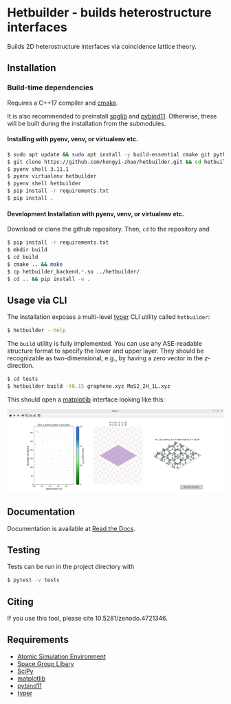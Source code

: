 # Hetbuilder - builds heterostructure interfaces

Builds 2D heterostructure interfaces via coincidence lattice theory.

## Installation

### Build-time dependencies

Requires a C++17 compiler and [cmake](https://cmake.org/).

It is also recommended to preinstall [spglib](https://atztogo.github.io/spglib/python-spglib.html) and [pybind11](https://github.com/pybind/pybind11).
Otherwise, these will be built during the installation from the submodules.

#### Installing with pyenv, venv, or virtualenv etc.

```bash
$ sudo apt update && sudo apt install -y build-essential cmake git python3-dev python3-tk libsymspg-dev
$ git clone https://github.com/hongyi-zhao/hetbuilder.git && cd hetbuilder
$ pyenv shell 3.11.1
$ pyenv virtualenv hetbuilder
$ pyenv shell hetbuilder
$ pip install -r requirements.txt
$ pip install .  
```

#### Development Installation with pyenv, venv, or virtualenv etc.

Download or clone the github repository. Then, `cd` to the repository and
```bash
$ pip install -r requirements.txt
$ mkdir build
$ cd build
$ cmake .. && make
$ cp hetbuilder_backend.*.so ../hetbuilder/
$ cd .. && pip install -e .
```

## Usage via CLI

The installation exposes a multi-level [typer](https://github.com/tiangolo/typer) CLI utility called `hetbuilder`:

```bash
$ hetbuilder --help
```

The `build` utility is fully implemented.
You can use any ASE-readable structure format to specify the lower and upper layer. They should be recognizable as two-dimensional, e.g., by having a zero vector in the *z*-direction.

```bash
$ cd tests
$ hetbuilder build -t0.15 graphene.xyz MoS2_2H_1L.xyz
```

This should open a [matplotlib](https://matplotlib.org/) interface looking like this:

![](pictures/interface.png)


## Documentation

Documentation is available at [Read the Docs](https://hetbuilder.readthedocs.io/en/latest/index.html).

## Testing

Tests can be run in the project directory with

```bash
$ pytest -v tests
```

## Citing

If you use this tool, please cite 10.5281/zenodo.4721346.

## Requirements

- [Atomic Simulation Environment](https://wiki.fysik.dtu.dk/ase/)
- [Space Group Libary](https://atztogo.github.io/spglib/python-spglib.html)
- [SciPy](https://www.scipy.org/)
- [matplotlib](https://matplotlib.org/)
- [pybind11](https://github.com/pybind/pybind11)
- [typer](https://github.com/tiangolo/typer)

